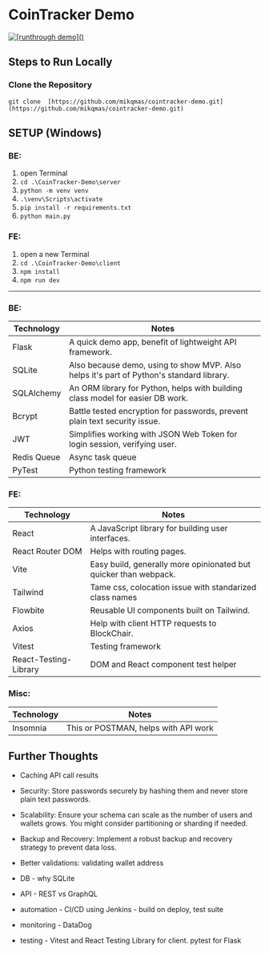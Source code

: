 # CoinTracker Demo
[![[runthrough demo](<video controls src="cointrackerdemo.mp4" title="Demo"></video>)](https://github.com/user-attachments/assets/b9f609e6-75ca-4586-b4b6-87cffcc0dd69)](https://github.com/user-attachments/assets/b9f609e6-75ca-4586-b4b6-87cffcc0dd69)

## Steps to Run Locally

### Clone the Repository
`git clone 
[https://github.com/mikqmas/cointracker-demo.git](https://github.com/mikqmas/cointracker-demo.git)`

## SETUP (Windows)
### BE:
1. open Terminal
2. `cd .\CoinTracker-Demo\server`
3. `python -m venv venv`
4. `.\venv\Scripts\activate`
5. `pip install -r requirements.txt`
6. `python main.py`

### FE:
1. open a new Terminal
2. `cd .\CoinTracker-Demo\client`
3. `npm install`
4. `npm run dev`

---

### BE:
| Technology     | Notes                         |
|----------------|-------------------------------|
| Flask          | A quick demo app, benefit of lightweight API framework. |
| SQLite         | Also because demo, using to show MVP. Also helps it's part of Python's standard library. |
| SQLAlchemy     | An ORM library for Python, helps with building class model for easier DB work.    |
| Bcrypt     | Battle tested encryption for passwords, prevent plain text security issue.    |
| JWT     | Simplifies working with JSON Web Token for login session, verifying user.    |
| Redis Queue     | Async task queue    |
| PyTest     | Python testing framework    |


### FE:
| Technology     | Notes                         |
|----------------|-------------------------------|
| React          | A JavaScript library for building user interfaces. |
| React Router DOM     | Helps with routing pages. |
| Vite          | Easy build, generally more opinionated but quicker than webpack. |
| Tailwind          | Tame css, colocation issue with standarized class names |
| Flowbite          | Reusable UI components built on Tailwind. |
| Axios          | Help with client HTTP requests to BlockChair. |
| Vitest          | Testing framework |
| React-Testing-Library          | DOM and React component test helper |


### Misc:
| Technology     | Notes                         |
|----------------|-------------------------------|
| Insomnia          | This or POSTMAN, helps with API work |

## Further Thoughts
- Caching API call results
- Security: Store passwords securely by hashing them and never store plain text passwords.
- Scalability: Ensure your schema can scale as the number of users and wallets grows. You might consider partitioning or sharding if needed.
- Backup and Recovery: Implement a robust backup and recovery strategy to prevent data loss.
- Better validations: validating wallet address

- DB - why SQLite
- API - REST vs GraphQL
- automation - CI/CD using Jenkins - build on deploy, test suite
- monitoring - DataDog
- testing - Vitest and React Testing Library for client. pytest for Flask
